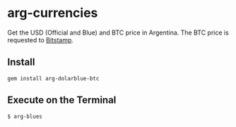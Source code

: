 arg-currencies
==============

Get the USD (Official and Blue) and BTC price in Argentina. The BTC price is requested to [Bitstamp]('https://www.bitstamp.net/api/ticker/').

## Install

```
gem install arg-dolarblue-btc
```

## Execute on the Terminal

```
$ arg-blues
```
